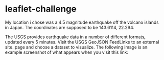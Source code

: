 # leaflet-challenge

My location i chose was a 4.5 magnitude earthquake off the volcano islands in Japan. The coordinates are supposed to be 143.6114, 22.294. 

The USGS provides earthquake data in a number of different formats, updated every 5 minutes. Visit the USGS GeoJSON FeedLinks to an external site. page and choose a dataset to visualize. The following image is an example screenshot of what appears when you visit this link:
